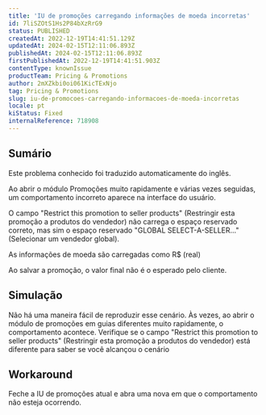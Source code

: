 ```yaml
---
title: 'IU de promoções carregando informações de moeda incorretas'
id: 7liSZOtS1Hs2P84bXzRrG9
status: PUBLISHED
createdAt: 2022-12-19T14:41:51.129Z
updatedAt: 2024-02-15T12:11:06.893Z
publishedAt: 2024-02-15T12:11:06.893Z
firstPublishedAt: 2022-12-19T14:41:51.903Z
contentType: knownIssue
productTeam: Pricing & Promotions
author: 2mXZkbi0oi061KicTExNjo
tag: Pricing & Promotions
slug: iu-de-promocoes-carregando-informacoes-de-moeda-incorretas
locale: pt
kiStatus: Fixed
internalReference: 718908
---
```


## Sumário

<div class="alert alert-info">
  <p>Este problema conhecido foi traduzido automaticamente do inglês.</p>
</div>


Ao abrir o módulo Promoções muito rapidamente e várias vezes seguidas, um comportamento incorreto aparece na interface do usuário.

O campo "Restrict this promotion to seller products" (Restringir esta promoção a produtos do vendedor) não carrega o espaço reservado correto, mas sim o espaço reservado "GLOBAL SELECT-A-SELLER..." (Selecionar um vendedor global).

As informações de moeda são carregadas como R$ (real)

Ao salvar a promoção, o valor final não é o esperado pelo cliente.

## Simulação


Não há uma maneira fácil de reproduzir esse cenário. Às vezes, ao abrir o módulo de promoções em guias diferentes muito rapidamente, o comportamento acontece.
Verifique se o campo "Restrict this promotion to seller products" (Restringir esta promoção a produtos do vendedor) está diferente para saber se você alcançou o cenário

## Workaround


Feche a IU de promoções atual e abra uma nova em que o comportamento não esteja ocorrendo.





